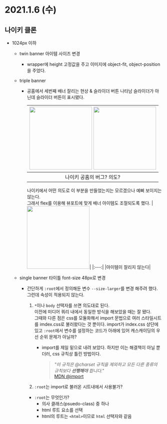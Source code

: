 # 2021.1.6 (수)

## 나이키 클론

- 1024px 이하

  - twin banner 아이템 사이즈 변경
    - wrapper에 height 고정값을 주고 이미지에 object-fit, object-position을 주었다.
  - triple banner

    - 공홈에서 세번째 배너 잘리는 현상 & 슬라이더 버튼 나타남
      슬라이더가 아닌데 슬라이더 버튼이 표시됐다.

      | <img src="https://user-images.githubusercontent.com/64844815/103776557-f3b2b080-5072-11eb-80c8-c018e4b9ea7e.png" height="200"> <img src="https://user-images.githubusercontent.com/64844815/103776900-763b7000-5073-11eb-88c3-f33bf8d9764d.png" height="200"> |
      | :-----------------------------------------------------------------------------------------------------------------------------------------------------------------------------------------------------------------------------------------------------------: |
      |                                                                                                                   나이키 공홈의 버그? 의도?                                                                                                                   |

      나이키에서 어떤 의도로 이 부분을 만들었는지는 모르겠으나 예뻐 보이지는 않는다.  
      그래서 flex를 이용해 뷰포트에 맞게 배너 아이템도 조절되도록 했다.
      |<img src="https://user-images.githubusercontent.com/64844815/103778023-062de980-5075-11eb-8d24-033c4e180270.png" height="200">|
      |:---:|
      |아이템이 잘리지 않는다|

  - single banner 타이틀 font-size 48px로 변경

    - 간단하게 `:root`에서 정의해둔 변수 `--size-larger`를 변경 해주려 했다.  
      그런데 속성이 적용되지 않는다.

      1. `*`이나 `body` 선택자를 쓰면 의도대로 된다.  
         이전에 미디어 쿼리 내에서 동일한 방식을 해보았을 때는 잘 됐다.  
         그때와 다른 점은 css를 모듈화해서 import 문법으로 여러 스타일시트를 imdex.css로 불러왔다는 것 뿐이다.
         import가 index.css 상단에 있고 `:root`에서 변수를 설정하는 코드가 아래에 있어 캐스캐이딩의 우선 순위 문제가 아닐까?

         - import를 제일 밑으로 내려 보았다. 하지만 이는 해결책이 아닐 뿐더러, css 규칙상 틀린 방법이다.
           > _"이 규칙은 @charset 규칙을 제외하고 모든 다른 종류의 규칙보다 **선행해야** 합니다."_  
           > [MDN @import](https://developer.mozilla.org/ko/docs/Web/CSS/@import)

      2. `:root`는 import로 불러온 시트내에서 사용불가?

      - `:root`는 무엇인가?
        - 의사 클래스(psuedo-class) 중 하나
        - html 루트 요소를 선택
        - html의 루트는 `<html>`이므로 `html` 선택자와 같음
